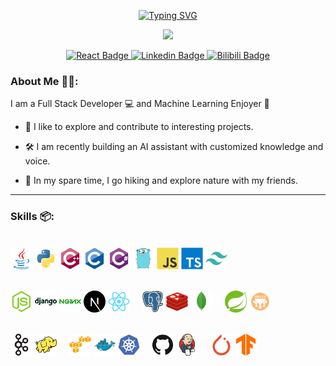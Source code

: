 

<div id="header" align="center">

  <a href="https://git.io/typing-svg"><img
            src="https://readme-typing-svg.demolab.com?font=Open+Sans&weight=300&size=30&duration=3000&pause=1000&color=5EFBFF&center=true&vCenter=true&width=435&lines=Hi+!+Welcome%F0%9F%91%8B%F0%9F%8F%BB;Feel+free+to+check+around+%F0%9F%9A%B6;Here+is+a+joke+for+you+%F0%9F%98%9C;What%E2%80%99s+Thanos%E2%80%99+favorite+app+%3A%29;SNAPCHAT+!!!;Get+it+%3F+xD;Have+fun+%F0%9F%A5%82"
            alt="Typing SVG" /></a>

  <img src="https://media.giphy.com/media/dtra4r7NXUlI5XRfOR/giphy.gif" width="100"/><br>
  <div id="badges">
    <a href="https://oubotong.github.io/johan/">
      <img src="https://img.shields.io/badge/Portofolio-lightgreen?style=for-the-badge&logo=react&logoColor=black" alt="React Badge"/>
    </a>
    <a href="http://www.linkedin.com/in/botong97">
      <img src="https://img.shields.io/badge/Linkedin-lightblue?style=for-the-badge&logo=linkedin&logoColor=black" alt="Linkedin Badge"/>
    </a>
    <a href="https://space.bilibili.com/16596867">
      <img src="https://img.shields.io/badge/Bilibili-pink?style=for-the-badge&logo=bilibili&logoColor=black" alt="Bilibili Badge"/>
    </a>
  </div>
</div>

### About Me 🧙‍♂️: 

I am a Full Stack Developer 💻 and Machine Learning Enjoyer 🧠

- 🔎 I like to explore and contribute to interesting projects.

- 🛠️ I am recently building an AI assistant with customized knowledge and voice.

- 🌴 In my spare time, I go hiking and explore nature with my friends.

---

### Skills 📦:
<p>
  </br>
  <code><img title="Java" height="35" src="./icons/java-original.svg"></code>
  <code><img title="Python" height="35" src="./icons/python-original.svg"></code>
  <code><img title="C++" height="35" src="./icons/cplusplus-original.svg"></code>
  <code><img title="C Programming" height="35" src="./icons/c-original.svg"></code>
  <code><img title="C#" height="35" src="./icons/csharp-original.svg"></code>
  <code><img title="Golang" height="35" src="./icons/go-original.svg"></code>
  <code><img title="JavaScript" height="35" src="./icons/javascript-original.svg"></code>
  <code><img title="TypeScript" height="35" src="./icons/typescript-original.svg"></code>
  <code><img title="Tailwind CSS" height="35" src="./icons/tailwindcss-plain.svg"></code>
</p>
<p>
  </br>
  <code><img title="NodeJS" height="35" src="./icons/nodejs-original.svg"></code>
  <code><img title="Django" height="35" src="./icons/django-plain-wordmark.svg"></code>
  <code><img title="Nginx" height="35" src="./icons/nginx-original.svg"></code>
  <code><img title="NextJS" height="35" src="./icons/nextjs-original.svg"></code>
  <code><img title="React" height="35" src="./icons/react-original.svg"></code>
  &nbsp;
  &nbsp;
  <code><img title="PostgreSQL" height="35" src="./icons/postgresql-original.svg"></code>
  <code><img title="Redis" height="35" src="./icons/redis-original.svg"></code>
  <code><img title="MongoDB" height="35" src="./icons/mongodb-original.svg"></code>
  &nbsp;
  &nbsp;
  <code><img title="Spring" height="35" src="./icons/spring-original.svg"></code>
  <code><img title="Grails" height="35" src="./icons/grails-original.svg"></code>
</p> 

<p>
  </br>
  <code><img title="kafka" height="35" src="./icons/apachekafka-original.svg"></code>
  <code><img title="Hadoop" height="35" src="./icons/hadoop-original.svg"></code>
  &nbsp;
  &nbsp;
  <code><img title="AWS" height="35" src="./icons/amazonwebservices-original.svg"></code>
  <code><img title="Docker" height="35" src="./icons/docker-original.svg"></code>
  <code><img title="Kubernetes" height="35" src="./icons/kubernetes-plain.svg"></code>
  &nbsp;
  &nbsp;
  <code><img title="Git" height="35" src="./icons/github-original.svg"></code>
  <code><img title="Jenkins" height="35" src="./icons/jenkins-original.svg"></code>
  &nbsp;
  &nbsp;
  <code><img title="PyTorch" height="35" src="./icons/pytorch-original.svg"></code>
  <code><img title="Tensorflow" height="35" src="./icons/tensorflow-original.svg"></code>
</p>






